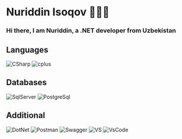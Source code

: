 #   Nuriddin Isoqov 👨🏻‍💻



### Hi there, I am Nuriddin, a .NET developer from Uzbekistan
### 
###
###
###
## Languages


 <img alt="CSharp" src="https://img.shields.io/badge/c%23-%23239120.svg?style=for-the-badge&logo=c-sharp&logoColor=white">  <img alt="cplus" src="https://img.shields.io/badge/c++-%2300599C.svg?style=for-the-badge&logo=c%2B%2B&logoColor=white">  
 
 ## Databases
 <img alt="SqlServer" src="https://img.shields.io/badge/Microsoft%20SQL%20Sever-CC2927?style=for-the-badge&logo=microsoft%20sql%20server&logoColor=white">  <img alt="PostgreSql" src="https://img.shields.io/badge/postgres-%23316192.svg?style=for-the-badge&logo=postgresql&logoColor=white">  
 
## Additional 
<img alt="DotNet" src="https://img.shields.io/badge/.NET-5C2D91?style=for-the-badge&logo=.net&logoColor=white">  <img alt="Postman" src="https://img.shields.io/badge/Postman-FF6C37?style=for-the-badge&logo=postman&logoColor=white">  <img alt="Swagger" src="https://img.shields.io/badge/-Swagger-%23Clojure?style=for-the-badge&logo=swagger&logoColor=white">  <img alt="VS" src="https://img.shields.io/badge/Visual%20Studio-5C2D91.svg?style=for-the-badge&logo=visual-studio&logoColor=white">  <img alt="VsCode" src="https://img.shields.io/badge/Visual%20Studio%20Code-0078d7.svg?style=for-the-badge&logo=visual-studio-code&logoColor=white">



